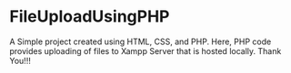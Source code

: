 # FileUploadUsingPHP

A Simple project created using HTML, CSS, and PHP. Here, PHP code provides uploading of files to Xampp Server that is hosted locally.
Thank You!!!

